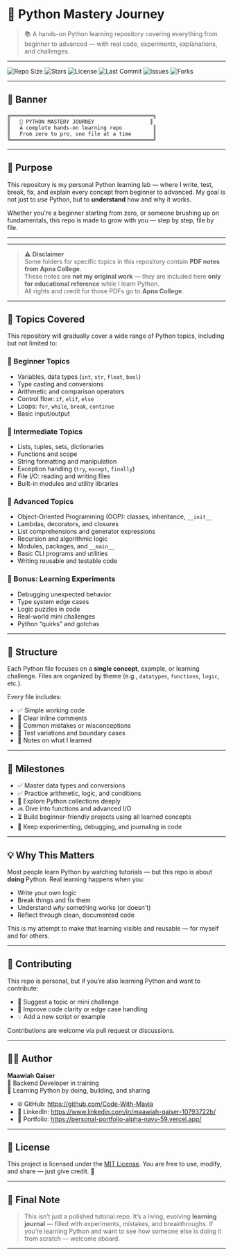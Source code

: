 # 🐍 Python Mastery Journey

> 📚 A hands-on Python learning repository covering everything from beginner to advanced — with real code, experiments, explanations, and challenges.

---

![Repo Size](https://img.shields.io/github/repo-size/Code-With-Mavia/python-mastery-journey?style=flat-square&cacheSeconds=5)
![Stars](https://img.shields.io/github/stars/Code-With-Mavia/python-mastery-journey?style=flat-square&cacheSeconds=5)
![License](https://img.shields.io/github/license/Code-With-Mavia/python-mastery-journey?style=flat-square&cacheSeconds=5)
![Last Commit](https://img.shields.io/github/last-commit/Code-With-Mavia/python-mastery-journey?style=flat-square&cacheSeconds=5)
![Issues](https://img.shields.io/github/issues/Code-With-Mavia/python-mastery-journey?style=flat-square&cacheSeconds=5)
![Forks](https://img.shields.io/github/forks/Code-With-Mavia/python-mastery-journey?style=flat-square&cacheSeconds=5)

---

## 🎨 Banner

```text
╔══════════════════════════════════════════════╗
║   🐍 PYTHON MASTERY JOURNEY                  ║
║   A complete hands-on learning repo          ║
║   From zero to pro, one file at a time       ║
╚══════════════════════════════════════════════╝
````

---

## 🎯 Purpose

This repository is my personal Python learning lab — where I write, test, break, fix, and explain every concept from beginner to advanced. My goal is not just to *use* Python, but to **understand** how and why it works.

Whether you're a beginner starting from zero, or someone brushing up on fundamentals, this repo is made to grow with you — step by step, file by file.

---
---

> ⚠️ **Disclaimer**  
> Some folders for specific topics in this repository contain **PDF notes from Apna College**.  
> These notes are **not my original work** — they are included here **only for educational reference** while I learn Python.  
> All rights and credit for those PDFs go to **Apna College**.  

---
## 🧠 Topics Covered

This repository will gradually cover a wide range of Python topics, including but not limited to:

### 👶 Beginner Topics

* Variables, data types (`int`, `str`, `float`, `bool`)
* Type casting and conversions
* Arithmetic and comparison operators
* Control flow: `if`, `elif`, `else`
* Loops: `for`, `while`, `break`, `continue`
* Basic input/output

### 🧰 Intermediate Topics

* Lists, tuples, sets, dictionaries
* Functions and scope
* String formatting and manipulation
* Exception handling (`try`, `except`, `finally`)
* File I/O: reading and writing files
* Built-in modules and utility libraries

### 🧱 Advanced Topics

* Object-Oriented Programming (OOP): classes, inheritance, `__init__`
* Lambdas, decorators, and closures
* List comprehensions and generator expressions
* Recursion and algorithmic logic
* Modules, packages, and `__main__`
* Basic CLI programs and utilities
* Writing reusable and testable code

### 🧪 Bonus: Learning Experiments

* Debugging unexpected behavior
* Type system edge cases
* Logic puzzles in code
* Real-world mini challenges
* Python “quirks” and gotchas

---

## 📂 Structure

Each Python file focuses on a **single concept**, example, or learning challenge. Files are organized by theme (e.g., `datatypes`, `functions`, `logic`, etc.).

Every file includes:

* ✅ Simple working code
* 💬 Clear inline comments
* 🚫 Common mistakes or misconceptions
* 🧪 Test variations and boundary cases
* 🔎 Notes on what I learned

---

## 📌 Milestones

* ✅ Master data types and conversions
* ✅ Practice arithmetic, logic, and conditions
* 🔄 Explore Python collections deeply
* 🔜 Dive into functions and advanced I/O
* ⏳ Build beginner-friendly projects using all learned concepts
* 🧠 Keep experimenting, debugging, and journaling in code

---

## 💡 Why This Matters

Most people learn Python by watching tutorials — but this repo is about **doing** Python. Real learning happens when you:

* Write your own logic
* Break things and fix them
* Understand *why* something works (or doesn't)
* Reflect through clean, documented code

This is my attempt to make that learning visible and reusable — for myself and for others.

---

## 🤝 Contributing

This repo is personal, but if you’re also learning Python and want to contribute:

* 🧪 Suggest a topic or mini challenge
* 📝 Improve code clarity or edge case handling
* 💡 Add a new script or example

Contributions are welcome via pull request or discussions.


---

## 🧑‍💻 Author

**Maawiah Qaiser**  
🎯 Backend Developer in training  
🚀 Learning Python by doing, building, and sharing  

- 🌐 GitHub: https://github.com/Code-With-Mavia
- 💼 LinkedIn: https://www.linkedin.com/in/maawiah-qaiser-10793722b/
- 🧭 Portfolio: https://personal-portfolio-alpha-navy-59.vercel.app/


---

## 📄 License

This project is licensed under the [MIT License](LICENSE).
You are free to use, modify, and share — just give credit. 🙏

---

## 💬 Final Note

> This isn’t just a polished tutorial repo.
> It’s a living, evolving **learning journal** — filled with experiments, mistakes, and breakthroughs.
> If you’re learning Python and want to see how someone else is doing it from scratch — welcome aboard.

---
